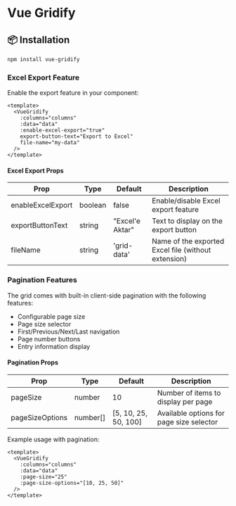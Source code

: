 # Vue Gridify

## 📦 Installation
```sh
npm install vue-gridify
```

### Excel Export Feature
Enable the export feature in your component:

```vue
<template>
  <VueGridify
    :columns="columns"
    :data="data"
    :enable-excel-export="true"
    export-button-text="Export to Excel"
    file-name="my-data"
  />
</template>
```

#### Excel Export Props
| Prop | Type | Default | Description |
|------|------|---------|-------------|
| enableExcelExport | boolean | false | Enable/disable Excel export feature |
| exportButtonText | string | "Excel'e Aktar" | Text to display on the export button |
| fileName | string | 'grid-data' | Name of the exported Excel file (without extension) |

### Pagination Features
The grid comes with built-in client-side pagination with the following features:

- Configurable page size
- Page size selector
- First/Previous/Next/Last navigation
- Page number buttons
- Entry information display

#### Pagination Props
| Prop | Type | Default | Description |
|------|------|---------|-------------|
| pageSize | number | 10 | Number of items to display per page |
| pageSizeOptions | number[] | [5, 10, 25, 50, 100] | Available options for page size selector |

Example usage with pagination:
```vue
<template>
  <VueGridify
    :columns="columns"
    :data="data"
    :page-size="25"
    :page-size-options="[10, 25, 50]"
  />
</template>
